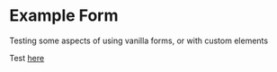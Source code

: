 Example Form
==========

Testing some aspects of using vanilla forms, or with custom elements

Test [here](https://iovar.github.io/example-form/)
